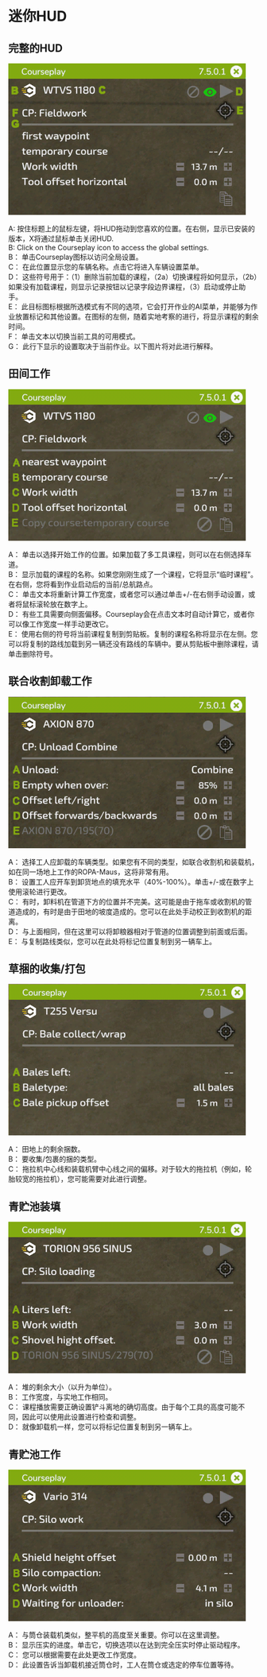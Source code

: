 # 迷你HUD

## 完整的HUD
![Image](../assets/images/minihudhelp_general_0_0_478_305.png)

  
A: 按住标题上的鼠标左键，将HUD拖动到您喜欢的位置。在右侧，显示已安装的版本，X将通过鼠标单击关闭HUD.  
B: Click on the Courseplay icon to access the global settings.  
B： 单击Courseplay图标以访问全局设置。  
C： 在此位置显示您的车辆名称。点击它将进入车辆设置菜单。  
D： 这些符号用于：（1）删除当前加载的课程，（2a）切换课程将如何显示，（2b）如果没有加载课程，则显示记录按钮以记录字段边界课程，（3）启动或停止助手。  
E： 此目标图标根据所选模式有不同的选项，它会打开作业的AI菜单，并能够为作业放置标记和其他设置。在图标的左侧，随着实地考察的进行，将显示课程的剩余时间。  
F： 单击文本以切换当前工具的可用模式。  
G： 此行下显示的设置取决于当前作业。以下图片将对此进行解释。  

## 田间工作
![Image](../assets/images/minihudhelp_fieldwork_0_0_478_305.png)

  
A： 单击以选择开始工作的位置。如果加载了多工具课程，则可以在右侧选择车道。  
B： 显示加载的课程的名称。如果您刚刚生成了一个课程，它将显示“临时课程”。在右侧，您将看到作业启动后的当前/总航路点。  
C： 单击文本将重新计算工作宽度，或者您可以通过单击+/-在右侧手动设置，或者将鼠标滚轮放在数字上。  
D： 有些工具需要向侧面偏移。Courseplay会在点击文本时自动计算它，或者你可以像工作宽度一样手动更改它。  
E： 使用右侧的符号将当前课程复制到剪贴板。复制的课程名称将显示在左侧。您可以将复制的路线加载到另一辆还没有路线的车辆中。要从剪贴板中删除课程，请单击删除符号。  

## 联合收割卸载工作
![Image](../assets/images/minihudhelp_combineunload_0_0_478_305.png)

  
A： 选择工人应卸载的车辆类型。如果您有不同的类型，如联合收割机和装载机，如在同一场地上工作的ROPA-Maus，这将非常有用。  
B： 设置工人应开车到卸货地点的填充水平（40%-100%）。单击+/-或在数字上使用滚轮进行更改。  
C： 有时，卸料机在管道下方的位置并不完美。这可能是由于拖车或收割机的管道造成的，有时是由于田地的坡度造成的。您可以在此处手动校正到收割机的距离。  
D： 与上面相同，但在这里可以将卸粮器相对于管道的位置调整到前面或后面。  
E： 与复制路线类似，您可以在此处将标记位置复制到另一辆车上。  

## 草捆的收集/打包
![Image](../assets/images/minihudhelp_balecollect_0_0_478_305.png)

  
A： 田地上的剩余捆数。  
B： 要收集/包裹的捆的类型。  
C： 拖拉机中心线和装载机臂中心线之间的偏移。对于较大的拖拉机（例如，轮胎较宽的拖拉机），您可能需要对此进行调整。  

## 青贮池装填
![Image](../assets/images/minihudhelp_siloloader_0_0_478_305.png)

  
A： 堆的剩余大小（以升为单位）。  
B： 工作宽度，与实地工作相同。  
C： 课程播放需要正确设置铲斗离地的确切高度。由于每个工具的高度可能不同，因此可以使用此设置进行检查和调整。  
D： 就像卸载机一样，您可以将标记位置复制到另一辆车上。  

## 青贮池工作
![Image](../assets/images/minihudhelp_siloworker_0_0_478_305.png)

  
A： 与筒仓装载机类似，整平机的高度至关重要。你可以在这里调整。  
B： 显示压实的进度。单击它，切换选项以在达到完全压实时停止驱动程序。  
C： 您可以根据需要在此处更改工作宽度。  
D： 此设置告诉当卸载机接近筒仓时，工人在筒仓或选定的停车位置等待。  

